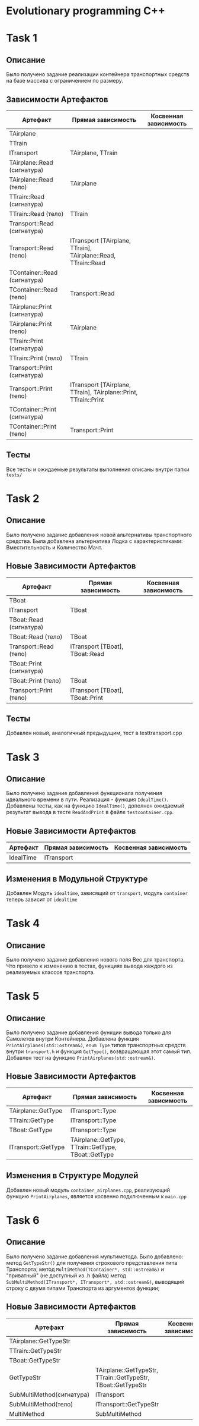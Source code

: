 # Evolutionary programming C++

# Task 1

## Описание

Было получено задание реализации контейнера транспортных средств на базе массива с ограничением по размеру.

## Зависимости Артефактов

| Артефакт | Прямая зависимость | Косвенная зависимость |
|-------------|-------------|-------------|
|TAirplane|||
|TTrain|||
|ITransport|TAirplane, TTrain||
|TAirplane::Read (сигнатура)|||
|TAirplane::Read (тело)|TAirplane||
|TTrain::Read (сигнатура)|||
|TTrain::Read (тело)|TTrain||
|Transport::Read (сигнатура)|||
|Transport::Read (тело)|ITransport [TAirplane, TTrain], TAirplane::Read, TTrain::Read||
|TContainer::Read (сигнатура)|||
|TContainer::Read (тело)|Transport::Read||
|TAirplane::Print (сигнатура)|||
|TAirplane::Print (тело)|TAirplane||
|TTrain::Print (сигнатура)|||
|TTrain::Print (тело)|TTrain||
|Transport::Print (сигнатура)|||
|Transport::Print (тело)|ITransport [TAirplane, TTrain], TAirplane::Print, TTrain::Print||
|TContainer::Print (сигнатура)|||
|TContainer::Print (тело)|Transport::Print||

## Тесты

Все тесты и ожидаемые результаты выполнения описаны внутри папки `tests/`

# Task 2

## Описание

Было получено задание добавления новой альтернативы транспортного средства.
Была добавлена альтернатива Лодка с характеристиками: Вместительность и Количество Мачт.

## Новые Зависимости Артефактов

| Артефакт | Прямая зависимость | Косвенная зависимость |
|-------------|-------------|-------------|
|TBoat||
|ITransport|TBoat||
|TBoat::Read (сигнатура)|||
|TBoat::Read (тело)|TBoat||
|Transport::Read (тело)|ITransport [TBoat], TBoat::Read||
|TBoat::Print (сигнатура)|||
|TBoat::Print (тело)|TBoat||
|Transport::Print (тело)|ITransport [TBoat], TBoat::Print||

## Тесты

Добавлен новый, аналогичный предыдущим, тест в testtransport.cpp 

# Task 3

## Описание

Было получено задание добавления функционала получения идеального времени в пути. Реализация - функция `IdealTime()`. Добавлены тесты, как на функцию `IdealTime()`, дополнен ожидаемый результат вывода в тесте `ReadAndPrint` в файле `testcontainer.cpp`.

## Новые Зависимости Артефактов

| Артефакт | Прямая зависимость | Косвенная зависимость |
|-------------|-------------|-------------|
|IdealTime|ITransport||

## Изменения в Модульной Структуре

Добавлен Модуль `idealtime`, зависящий от `transport`, модуль `container` теперь зависит от `idealtime`

# Task 4

## Описание

Было получено задание добавления нового поля Вес для транспорта. Что привело к изменению в тестах, функциях вывода каждого из реализуемых классов транспорта.

# Task 5

## Описание

Было получено задание добавления функции вывода только для Самолетов внутри Контейнера. Добавлена функция `PrintAirplanes(std::ostream&)`, `enum Type` типов транспортных средств внутри `transport.h` и функция `GetType()`, возвращающая этот самый тип. Добавлен тест на функцию `PrintAirplanes(std::ostream&)`.

## Новые Зависимости Артефактов

| Артефакт | Прямая зависимость | Косвенная зависимость |
|-------------|-------------|-------------|
|TAirplane::GetType|ITransport::Type||
|TTrain::GetType|ITransport::Type||
|TBoat::GetType|ITransport::Type||
|ITransport::GetType|TAirplane::GetType, TTrain::GetType, TBoat::GetType

## Изменения в Структуре Модулей

Добавлен новый модуль `container_airplanes.cpp`, реализующий функцию `PrintAirplanes`, является косвенно подключенным к `main.cpp`

# Task 6

## Описание

Было получено задание добавления мультиметода. Было добавлено: метод `GetTypeStr()` для получения строкового представления типа Транспорта; метод `MultiMethod(TContainer*, std::ostream&)` и "приватный" (не доступный из .h файла) метод `SubMultiMethod(ITransport*, ITransport*, std::ostream&)`, выводящий строку с двумя типами Транспорта из аргументов функции;

## Новые Зависимости Артефактов

| Артефакт | Прямая зависимость | Косвенная зависимость |
|-------------|-------------|-------------|
|TAirplane::GetTypeStr|||
|TTrain::GetTypeStr|||
|TBoat::GetTypeStr|||
|GetTypeStr|TAirplane::GetTypeStr, TTrain::GetTypeStr, TBoat::GetTypeStr
|SubMultiMethod(сигнатура)|ITransport|
|SubMultiMethod(тело)|ITransport::GetTypeStr|
|MultiMethod|SubMultiMethod|
